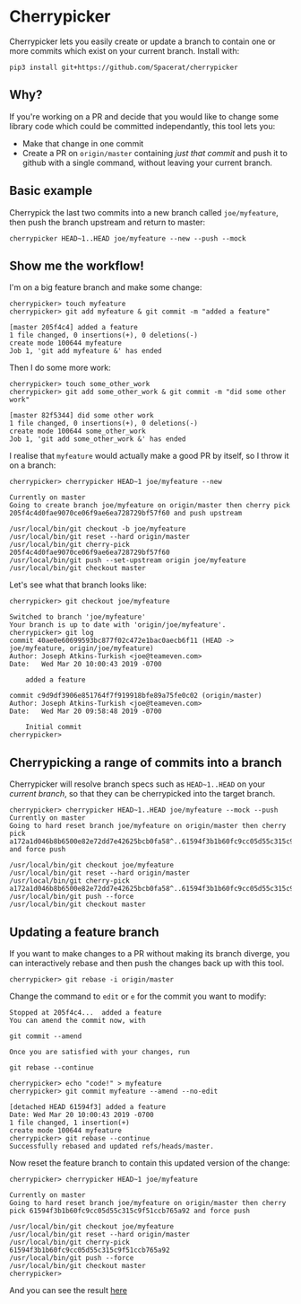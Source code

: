# Cherrypicker

Cherrypicker lets you easily create or update a branch to contain one or more commits which exist on your current branch. Install with:

    pip3 install git+https://github.com/Spacerat/cherrypicker

## Why?

If you're working on a PR and decide that you would like to change some library code which could be committed independantly, this tool lets you:

- Make that change in one commit
- Create a PR on `origin/master` containing _just that commit_ and push it to github with a single command, without leaving your current branch.

## Basic example

Cherrypick the last two commits into a new branch called `joe/myfeature`, then push the branch upstream and return to master:

    cherrypicker HEAD~1..HEAD joe/myfeature --new --push --mock

## Show me the workflow!

I'm on a big feature branch and make some change:

    cherrypicker> touch myfeature
    cherrypicker> git add myfeature & git commit -m "added a feature"

    [master 205f4c4] added a feature
    1 file changed, 0 insertions(+), 0 deletions(-)
    create mode 100644 myfeature
    Job 1, 'git add myfeature &' has ended

Then I do some more work:

    cherrypicker> touch some_other_work
    cherrypicker> git add some_other_work & git commit -m "did some other work"

    [master 82f5344] did some other work
    1 file changed, 0 insertions(+), 0 deletions(-)
    create mode 100644 some_other_work
    Job 1, 'git add some_other_work &' has ended

I realise that `myfeature` would actually make a good PR by itself, so I throw it on a branch:

    cherrypicker> cherrypicker HEAD~1 joe/myfeature --new

    Currently on master
    Going to create branch joe/myfeature on origin/master then cherry pick 205f4c4d0fae9070ce06f9ae6ea728729bf57f60 and push upstream

    /usr/local/bin/git checkout -b joe/myfeature
    /usr/local/bin/git reset --hard origin/master
    /usr/local/bin/git cherry-pick 205f4c4d0fae9070ce06f9ae6ea728729bf57f60
    /usr/local/bin/git push --set-upstream origin joe/myfeature
    /usr/local/bin/git checkout master

Let's see what that branch looks like:

    cherrypicker> git checkout joe/myfeature

    Switched to branch 'joe/myfeature'
    Your branch is up to date with 'origin/joe/myfeature'.
    cherrypicker> git log
    commit 40ae0e60699593bc877f02c472e1bac0aecb6f11 (HEAD -> joe/myfeature, origin/joe/myfeature)
    Author: Joseph Atkins-Turkish <joe@teameven.com>
    Date:   Wed Mar 20 10:00:43 2019 -0700

        added a feature

    commit c9d9df3906e851764f7f919918bfe89a75fe0c02 (origin/master)
    Author: Joseph Atkins-Turkish <joe@teameven.com>
    Date:   Wed Mar 20 09:58:48 2019 -0700

        Initial commit
    cherrypicker>

## Cherrypicking a range of commits into a branch

Cherrypicker will resolve branch specs such as `HEAD~1..HEAD` on your _current branch_, so that they can be cherrypicked into the target branch.

    cherrypicker> cherrypicker HEAD~1..HEAD joe/myfeature --mock --push
    Currently on master
    Going to hard reset branch joe/myfeature on origin/master then cherry pick a172a1d046b8b6500e82e72dd7e42625bcb0fa58^..61594f3b1b60fc9cc05d55c315c9f51ccb765a92 and force push

    /usr/local/bin/git checkout joe/myfeature
    /usr/local/bin/git reset --hard origin/master
    /usr/local/bin/git cherry-pick a172a1d046b8b6500e82e72dd7e42625bcb0fa58^..61594f3b1b60fc9cc05d55c315c9f51ccb765a92
    /usr/local/bin/git push --force
    /usr/local/bin/git checkout master

## Updating a feature branch

If you want to make changes to a PR without making its branch diverge, you can interactively rebase and then push the changes back up with this tool.

    cherrypicker> git rebase -i origin/master

Change the command to `edit` or `e` for the commit you want to modify:

    Stopped at 205f4c4...  added a feature
    You can amend the commit now, with

    git commit --amend

    Once you are satisfied with your changes, run

    git rebase --continue

    cherrypicker> echo "code!" > myfeature
    cherrypicker> git commit myfeature --amend --no-edit

    [detached HEAD 61594f3] added a feature
    Date: Wed Mar 20 10:00:43 2019 -0700
    1 file changed, 1 insertion(+)
    create mode 100644 myfeature
    cherrypicker> git rebase --continue
    Successfully rebased and updated refs/heads/master.

Now reset the feature branch to contain this updated version of the change:

    cherrypicker> cherrypicker HEAD~1 joe/myfeature

    Currently on master
    Going to hard reset branch joe/myfeature on origin/master then cherry pick 61594f3b1b60fc9cc05d55c315c9f51ccb765a92 and force push

    /usr/local/bin/git checkout joe/myfeature
    /usr/local/bin/git reset --hard origin/master
    /usr/local/bin/git cherry-pick 61594f3b1b60fc9cc05d55c315c9f51ccb765a92
    /usr/local/bin/git push --force
    /usr/local/bin/git checkout master
    cherrypicker>

And you can see the result [here](https://github.com/Spacerat/cherrypicker/blob/joe/myfeature/myfeature)
